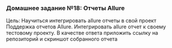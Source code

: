### Домашнее задание №18:  Отчеты Allure  
Цель: Научитьcя интегрировать allure отчеты в свой проект    
Поддержка отчетов Allure.  Интегрировать allure отчет к своему тестовому проекту. В качестве ответа приложить ссылку на репозиторий и скриншот собранного отчета  

 